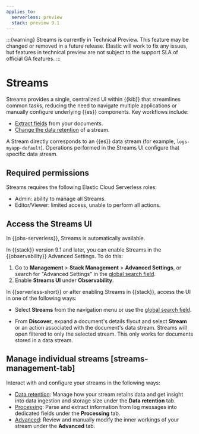 ```yaml
---
applies_to:
  serverless: preview
  stack: preview 9.1
---
```


:::{warning}
Streams is currently in Technical Preview. This feature may be changed or removed in a future release. Elastic will work to fix any issues, but features in technical preview are not subject to the support SLA of official GA features.
:::

# Streams

Streams provides a single, centralized UI within {{kib}} that streamlines common tasks, reducing the need to navigate multiple applications or manually configure underlying {{es}} components. Key workflows include:
- [Extract fields](../streams/management/extract.md) from your documents.
- [Change the data retention](../streams/management/retention.md) of a stream.

A Stream directly corresponds to an {{es}} data stream (for example, `logs-myapp-default`). Operations performed in the Streams UI configure that specific data stream.

## Required permissions

Streams requires the following Elastic Cloud Serverless roles:

- Admin: ability to manage all Streams.
- Editor/Viewer: limited access, unable to perform all actions.

## Access the Streams UI

In {{obs-serverless}}, Streams is automatically available.

In {{stack}} version 9.1 and later, you can enable Streams in the {{observability}} Advanced Settings. To do this:

1. Go to **Management** > **Stack Management** > **Advanced Settings**, or search for "Advanced Settings" in the [global search field](../../../explore-analyze/find-and-organize/find-apps-and-objects.md).
1. Enable **Streams UI** under **Observability**.

In {{serverless-short}} or after enabling Streams in {{stack}}, access the UI in one of the following ways:

- Select **Streams** from the navigation menu or use the [global search field](../../../explore-analyze/find-and-organize/find-apps-and-objects.md).

- From **Discover**, expand a document's details flyout and select **Stream** or an action associated with the document's data stream. Streams will open filtered to only the selected stream. This only works for documents stored in a data stream.

## Manage individual streams [streams-management-tab]

Interact with and configure your streams in the following ways:

- [Data retention](./management/retention.md): Manage how your stream retains data and get insight into data ingestion and storage size under the **Data retention** tab.
- [Processing](./management/extract.md): Parse and extract information from log messages into dedicated fields under the **Processing** tab.
- [Advanced](./management/advanced.md): Review and manually modify the inner workings of your stream under the **Advanced** tab.